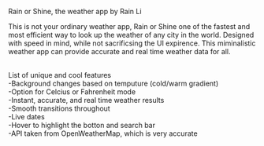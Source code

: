 Rain or Shine, the weather app by Rain Li

This is not your ordinary weather app, Rain or Shine one of the fastest and most efficient way to look up the weather of any city in the world. 
Designed with speed in mind, while not sacrificsing the UI expirence. This miminalistic weather app can provide accurate and real time weather data for all.
<br><br>

List of unique and cool features<br>
  -Background changes based on temputure (cold/warm gradient)<br>
  -Option for Celcius or Fahrenheit mode<br>
  -Instant, accurate, and real time weather results<br>
  -Smooth transitions throughout<br>
  -Live dates <br>
  -Hover to highlight the botton and search bar<br>
  -API taken from OpenWeatherMap, which is very accurate<br>

 
